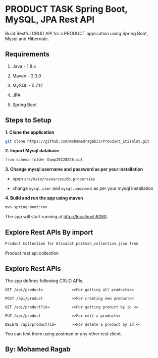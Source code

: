 # PRODUCT TASK   Spring Boot, MySQL, JPA Rest API 

Build Restful CRUD API for a PRODUCT application using Spring Boot, Mysql and Hibernate.

## Requirements

1. Java - 1.8.x

2. Maven - 3.3.9

3. MySQL - 5.7.12  

4. JPA

5. Spring Boot  

## Steps to Setup

**1. Clone the application**

```bash
git clone https://github.com/mohamedragab33/Prouduct_Etisalat.git
```

**2. Import Mysql database**

```bash
from schema folder Dump20220226.sql
```

**3. Change mysql username and password as per your installation**

+ open `src/main/resources/db.properties`

+ change `mysql.user` and `mysql.password` as per your mysql installation

**4. Build and run the app using maven**

```bash
mvn spring-boot:run
```

The app will start running at <http://localhost:8080>.

## Explore Rest APIs By import  

```bash
Product Collection for Etisalat.postman_collection.json from 
```
Product rest api collection

## Explore Rest APIs

The app defines following CRUD APIs.

    GET /api/products             >>For getting all products<<
    
    POST /api/product             >>For creating new product<<
    
    GET /api/product?id=          >>For getting product by id <<
    
    PUT /api/product              >>For edit a product<<
    
    DELETE /api/product?id=       >>For delete a product by id <<

You can test them using postman or any other rest client.

## By: Mohamed Ragab
